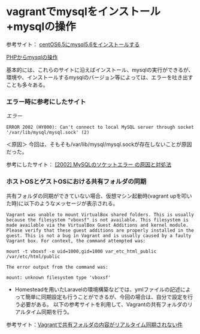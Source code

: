 # vagrantでmysqlをインストール+mysqlの操作

参考サイト：
[centOS6.5にmysql5.6をインストールする](https://qiita.com/tiwu_official/items/5ff3fa38611de058704a)

[PHPからmysqlの操作](https://qiita.com/tiwu_official/items/3415fad87fb3a6d68666)

基本的には、これらのサイトに沿えばインストール、mysqlの実行ができるが、
環境や、インストールするmysqlのバージョン等によっては、エラーを吐き出すことも多々ある。

### エラー時に参考にしたサイト

*エラー*
```:ソケットに関するエラー(2002)
ERROR 2002 (HY000): Can't connect to local MySQL server through socket '/var/lib/mysql/mysql.sock' (2)
```
＜原因＞
今回は、そもそも/var/lib/mysql/mysql.sockが存在しないことが原因だった。

参考にしたサイト：
[[2002] MySQLのソケットエラー の原因と対処法](https://beyondjapan.com/blog/2016/03/2002-mysql-socket-error/)

### ホストOSとゲストOSにおける共有フォルダの同期

共有フォルダの同期ができていない場合、仮想マシン起動時(vagrant upを叩いた時)に以下のようなメッセージが表示される。

```
Vagrant was unable to mount VirtualBox shared folders. This is usually
because the filesystem "vboxsf" is not available. This filesystem is
made available via the VirtualBox Guest Additions and kernel module.
Please verify that these guest additions are properly installed in the
guest. This is not a bug in Vagrant and is usually caused by a faulty
Vagrant box. For context, the command attempted was:

mount -t vboxsf -o uid=1000,gid=1000 var_etc_html_public /var/etc/html/public

The error output from the command was:

mount: unknown filesystem type 'vboxsf'

```

- Homesteadを用いたLaravelの環境構築などでは、ymlファイルの記述によって簡単に同期設定も行うことができるが、今回の場合は、自分で設定を行う必要がある。
以下の参考サイトを利用して、Vagrantの共有フォルダのリアルタイム同期を行う。

参考サイト：[Vagrantで共有フォルダの内容がリアルタイム同期されない件](https://qiita.com/sudachi808/items/edc304b3ee6c1436b0fd)

